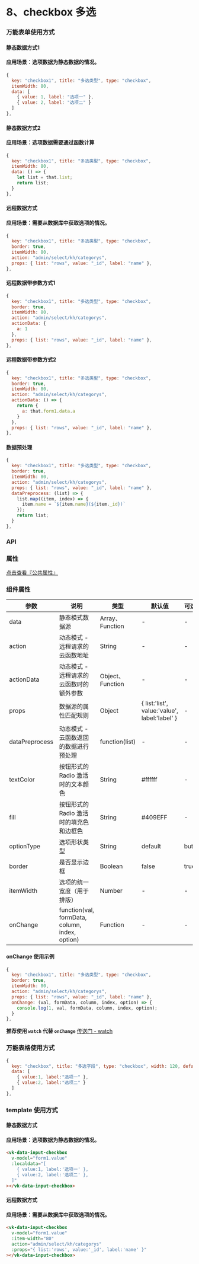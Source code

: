 # 8、checkbox 多选

### 万能表单使用方式
#### 静态数据方式1
#### 应用场景：选项数据为静态数据的情况。
```js
{
  key: "checkbox1", title: "多选类型", type: "checkbox",
  itemWidth: 80,
  data: [
    { value: 1, label: "选项一" },
    { value: 2, label: "选项二" }
  ]
},
```

#### 静态数据方式2
#### 应用场景：选项数据需要通过函数计算
```js
{
  key: "checkbox1", title: "多选类型", type: "checkbox",
  itemWidth: 80,
  data: () => {
    let list = that.list;
    return list;
  }
},
```


#### 远程数据方式
#### 应用场景：需要从数据库中获取选项的情况。
```js
{
  key: "checkbox1", title: "多选类型", type: "checkbox",
  border: true,
  itemWidth: 80,
  action: "admin/select/kh/categorys",
  props: { list: "rows", value: "_id", label: "name" },
},
```

#### 远程数据带参数方式1
```js
{
  key: "checkbox1", title: "多选类型", type: "checkbox",
  border: true,
  itemWidth: 80,
  action: "admin/select/kh/categorys",
  actionData: {
    a: 1
  },
  props: { list: "rows", value: "_id", label: "name" },
},
```
#### 远程数据带参数方式2
```js
{
  key: "checkbox1", title: "多选类型", type: "checkbox",
  border: true,
  itemWidth: 80,
  action: "admin/select/kh/categorys",
  actionData: () => {
    return {
      a: that.form1.data.a
    }
  },
  props: { list: "rows", value: "_id", label: "name" },
},
```

#### 数据预处理
```js
{
  key: "checkbox1", title: "多选类型", type: "checkbox",
  border: true,
  itemWidth: 80,
  action: "admin/select/kh/categorys",
  props: { list: "rows", value: "_id", label: "name" },
  dataPreprocess: (list) => {
    list.map((item, index) => {
      item.name = `${item.name}(${item._id})`
    });
    return list;
  }
},
```


### API

### 属性

[点击查看『公共属性』](https://vkdoc.fsq.pub/admin/components/0%E3%80%81public.html)

### 组件属性

| 参数             | 说明                           | 类型    | 默认值  | 可选值 |
|------------------|-------------------------------|---------|--------|-------|
| data            | 静态模式数据源 | Array、Function  | - | -  |
| action          | 动态模式 - 远程请求的云函数地址 | String  | - | -  |
| actionData          | 动态模式 - 远程请求的云函数时的额外参数 | Object、Function  | - | -  |
| props          | 数据源的属性匹配规则 | Object  | { list:'list', value:'value', label:'label' } | -  |
| dataPreprocess          | 动态模式 - 云函数返回的数据进行预处理 | function(list)  | - | -  |
| textColor      | 按钮形式的 Radio 激活时的文本颜色 | String  | #ffffff | -  |
| fill      | 按钮形式的 Radio 激活时的填充色和边框色 | String  | #409EFF | -  |
| optionType        | 选项形状类型 | String  | default | button  |
| border          | 是否显示边框 | Boolean  | false| true |
| itemWidth          | 选项的统一宽度（用于排版） | Number  | - | -  |
| onChange          | function(val, formData, column, index, option) | Function  | -| -  |

#### onChange 使用示例
```js
{
  key: "checkbox1", title: "多选类型", type: "checkbox",
  border: true,
  itemWidth: 80,
  action: "admin/select/kh/categorys",
  props: { list: "rows", value: "_id", label: "name" },
  onChange: (val, formData, column, index, option) => {
    console.log(1, val, formData, column, index, option);
  }
},
```

**推荐使用 `watch` 代替 `onChange`** [传送门 - watch](https://vkdoc.fsq.pub/admin/components/0%E3%80%81public.html#watch-%E7%9B%91%E5%90%AC)

### 万能表格使用方式

```js
{ 
  key: "checkbox", title: "多选字段", type: "checkbox", width: 120, defaultValue: 1,
  data: [
    { value:1, label:"选项一" },
    { value:2, label:"选项二" }
  ]
},
```


### template 使用方式
#### 静态数据方式
#### 应用场景：选项数据为静态数据的情况。
```html
<vk-data-input-checkbox
  v-model="form1.value"
  :localdata="[
    { value:1, label:'选项一' },
    { value:2, label:'选项二' },
  ]"
></vk-data-input-checkbox>
```
#### 远程数据方式
#### 应用场景：需要从数据库中获取选项的情况。
```html
<vk-data-input-checkbox
  v-model="form1.value"
  :item-width="80"
  action="admin/select/kh/categorys"
  :props="{ list:'rows', value:'_id', label:'name' }"
></vk-data-input-checkbox>
```
